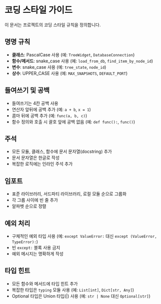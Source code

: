 # 코딩 스타일 가이드

이 문서는 프로젝트의 코딩 스타일 규칙을 정의합니다.

## 명명 규칙

- **클래스**: PascalCase 사용 (예: `TreeWidget`, `DatabaseConnection`)
- **함수/메서드**: snake_case 사용 (예: `load_from_db`, `find_item_by_node_id`)
- **변수**: snake_case 사용 (예: `tree_state`, `node_id`)
- **상수**: UPPER_CASE 사용 (예: `MAX_SNAPSHOTS`, `DEFAULT_PORT`)

## 들여쓰기 및 공백

- 들여쓰기는 4칸 공백 사용
- 연산자 앞뒤에 공백 추가 (예: `a + b`, `x = 1`)
- 콤마 뒤에 공백 추가 (예: `func(a, b, c)`)
- 함수 정의와 호출 시 괄호 앞에 공백 없음 (예: `def func():`, `func()`)

## 주석

- 모든 모듈, 클래스, 함수에 문서 문자열(docstring) 추가
- 문서 문자열은 한글로 작성
- 복잡한 로직에는 인라인 주석 추가

## 임포트

- 표준 라이브러리, 서드파티 라이브러리, 로컬 모듈 순으로 그룹화
- 각 그룹 사이에 빈 줄 추가
- 알파벳 순으로 정렬

## 예외 처리

- 구체적인 예외 타입 사용 (예: `except ValueError:` 대신 `except (ValueError, TypeError):`)
- 빈 `except:` 블록 사용 금지
- 예외 메시지는 명확하게 작성

## 타입 힌트

- 모든 함수와 메서드에 타입 힌트 추가
- 복잡한 타입은 `typing` 모듈 사용 (예: `List[int]`, `Dict[str, Any]`)
- Optional 타입은 Union 타입(|) 사용 (예: `str | None` 대신 `Optional[str]`)